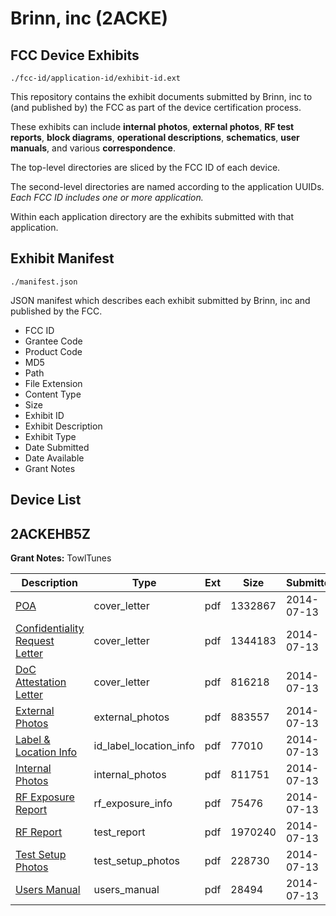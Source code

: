 # Brinn, inc (2ACKE)
## FCC Device Exhibits

```
./fcc-id/application-id/exhibit-id.ext
```

This repository contains the exhibit documents submitted by Brinn, inc to (and published by) the FCC as part of the device certification process.

These exhibits can include **internal photos**, **external photos**, **RF test reports**, **block diagrams**, **operational descriptions**, **schematics**, **user manuals**, and various **correspondence**.

The top-level directories are sliced by the FCC ID of each device.

The second-level directories are named according to the application UUIDs. *Each FCC ID includes one or more application.*

Within each application directory are the exhibits submitted with that application. 

## Exhibit Manifest

```
./manifest.json
```

JSON manifest which describes each exhibit submitted by Brinn, inc and published by the FCC.

- FCC ID
- Grantee Code
- Product Code
- MD5
- Path
- File Extension
- Content Type
- Size
- Exhibit ID
- Exhibit Description
- Exhibit Type
- Date Submitted
- Date Available
- Grant Notes

## Device List
## 2ACKEHB5Z
**Grant Notes:** TowlTunes

| Description | Type | Ext | Size | Submitted | Available |
| ----------- | ---- | --- | ---- | --------- | --------- |
| [POA](2ACKEHB5Z/29b84dfba30de1dd048d153614b24ecb/2324147.pdf) | cover_letter | pdf | 1332867 | 2014-07-13 | 2014-07-14 |
| [Confidentiality Request Letter](2ACKEHB5Z/29b84dfba30de1dd048d153614b24ecb/2324148.pdf) | cover_letter | pdf | 1344183 | 2014-07-13 | 2014-07-14 |
| [DoC Attestation Letter](2ACKEHB5Z/29b84dfba30de1dd048d153614b24ecb/2324149.pdf) | cover_letter | pdf | 816218 | 2014-07-13 | 2014-07-14 |
| [External Photos](2ACKEHB5Z/29b84dfba30de1dd048d153614b24ecb/2324153.pdf) | external_photos | pdf | 883557 | 2014-07-13 | 2014-07-14 |
| [Label & Location Info](2ACKEHB5Z/29b84dfba30de1dd048d153614b24ecb/2324155.pdf) | id_label_location_info | pdf | 77010 | 2014-07-13 | 2014-07-14 |
| [Internal Photos](2ACKEHB5Z/29b84dfba30de1dd048d153614b24ecb/2324154.pdf) | internal_photos | pdf | 811751 | 2014-07-13 | 2014-07-14 |
| [RF Exposure Report](2ACKEHB5Z/29b84dfba30de1dd048d153614b24ecb/2324159.pdf) | rf_exposure_info | pdf | 75476 | 2014-07-13 | 2014-07-14 |
| [RF Report](2ACKEHB5Z/29b84dfba30de1dd048d153614b24ecb/2324157.pdf) | test_report | pdf | 1970240 | 2014-07-13 | 2014-07-14 |
| [Test Setup Photos](2ACKEHB5Z/29b84dfba30de1dd048d153614b24ecb/2324158.pdf) | test_setup_photos | pdf | 228730 | 2014-07-13 | 2014-07-14 |
| [Users Manual](2ACKEHB5Z/29b84dfba30de1dd048d153614b24ecb/2324156.pdf) | users_manual | pdf | 28494 | 2014-07-13 | 2014-07-14 |
